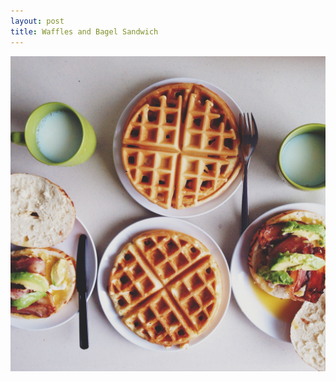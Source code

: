 ```yaml
---
layout: post
title: Waffles and Bagel Sandwich
---
```


<img class="food-photo" src="/themenu/images/food/2014-9-20.jpg">
